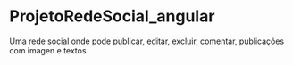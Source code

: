 # ProjetoRedeSocial_angular
Uma rede social onde pode publicar, editar, excluir, comentar, publicações com imagen e textos
